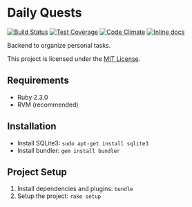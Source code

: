 # Daily Quests 
[![Build Status](https://travis-ci.org/simplay/daily_quests.svg?branch=master)](https://travis-ci.org/simplay/daily_quests)
[![Test Coverage](https://codeclimate.com/github/simplay/daily_quests/badges/coverage.svg)](https://codeclimate.com/github/simplay/daily_quests/coverage)
[![Code Climate](https://codeclimate.com/github/simplay/daily_quests/badges/gpa.svg)](https://codeclimate.com/github/simplay/daily_quests)
[![Inline docs](http://inch-ci.org/github/simplay/daily_quests.svg?branch=master)](http://inch-ci.org/github/simplay/daily_quests) 

Backend to organize personal tasks.

This project is licensed under the [MIT License](https://github.com/simplay/daily_quests/blob/master/LICENSE).

## Requirements

+ Ruby 2.3.0
+ RVM (recommended)

## Installation

+ Install SQLite3: `sudo apt-get install sqlite3`
+ Install bundler: `gem install bundler`

## Project Setup

1. Install dependencies and plugins: `bundle`
2. Setup the project: `rake setup`
